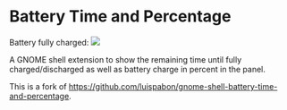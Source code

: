 # Battery Time and Percentage

Battery fully charged: [<img src="https://raw.githubusercontent.com/SaGrLand/gnome-shell-battery-time-and-percentage/master/battery_full.png?sanitize=true">](https://github.com/SaGrLand/gnome-shell-battery-time-and-percentage/)

A GNOME shell extension to show the remaining time until fully charged/discharged as well as battery charge in percent in the panel.

This is a fork of https://github.com/luispabon/gnome-shell-battery-time-and-percentage.
